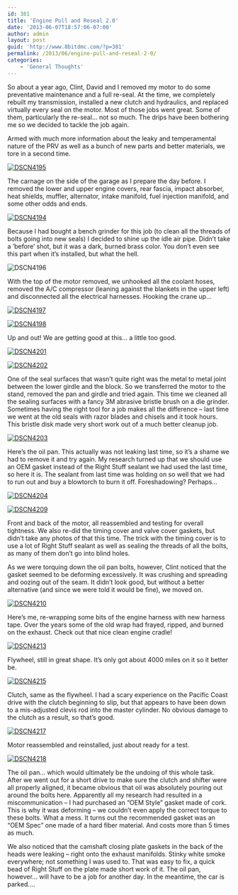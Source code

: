 ```yaml
---
id: 381
title: 'Engine Pull and Reseal 2.0'
date: '2013-06-07T18:57:06-07:00'
author: admin
layout: post
guid: 'http://www.8bitdmc.com/?p=381'
permalink: /2013/06/engine-pull-and-reseal-2-0/
categories:
    - 'General Thoughts'
---
```


So about a year ago, Clint, David and I removed my motor to do some preventative maintenance and a full re-seal. At the time, we completely rebuilt my transmission, installed a new clutch and hydraulics, and replaced virtually every seal on the motor. Most of those jobs went great. Some of them, particularly the re-seal… not so much. The drips have been bothering me so we decided to tackle the job again.

Armed with much more information about the leaky and temperamental nature of the PRV as well as a bunch of new parts and better materials, we tore in a second time.

[![DSCN4195](_site/8bitdmc/assets/images/2013/06/DSCN4195-300x224.jpg)](_site/8bitdmc/assets/images/2013/06/DSCN4195.jpg)

The carnage on the side of the garage as I prepare the day before. I removed the lower and upper engine covers, rear fascia, impact absorber, heat shields, muffler, alternator, intake manifold, fuel injection manifold, and some other odds and ends.

[![DSCN4194](_site/8bitdmc/assets/images/2013/06/DSCN4194-300x224.jpg)](_site/8bitdmc/assets/images/2013/06/DSCN4194.jpg)

Because I had bought a bench grinder for this job (to clean all the threads of bolts going into new seals) I decided to shine up the idle air pipe. Didn’t take a ‘before’ shot, but it was a dark, burned brass color. You don’t even see this part when it’s installed, but what the hell.

![DSCN4196](_site/8bitdmc/assets/images/2013/06/DSCN4196-300x224.jpg)

With the top of the motor removed, we unhooked all the coolant hoses, removed the A/C compressor (leaning against the blankets in the upper left) and disconnected all the electrical harnesses. Hooking the crane up…

[![DSCN4197](_site/8bitdmc/assets/images/2013/06/DSCN4197-300x224.jpg)](_site/8bitdmc/assets/images/2013/06/DSCN4197.jpg)

[![DSCN4198](_site/8bitdmc/assets/images/2013/06/DSCN4198-300x224.jpg)](_site/8bitdmc/assets/images/2013/06/DSCN4198.jpg)

Up and out! We are getting good at this… a little too good.

[![DSCN4201](_site/8bitdmc/assets/images/2013/06/DSCN4201-300x224.jpg)](_site/8bitdmc/assets/images/2013/06/DSCN4201.jpg)

[![DSCN4202](_site/8bitdmc/assets/images/2013/06/DSCN4202-300x224.jpg)](_site/8bitdmc/assets/images/2013/06/DSCN4202.jpg)

One of the seal surfaces that wasn’t quite right was the metal to metal joint between the lower girdle and the block. So we transferred the motor to the stand, removed the pan and girdle and tried again. This time we cleaned all the sealing surfaces with a fancy 3M abrasive bristle brush on a die grinder. Sometimes having the right tool for a job makes all the difference – last time we went at the old seals with razor blades and chisels and it took hours. This bristle disk made very short work out of a much better cleanup job.

[![DSCN4203](_site/8bitdmc/assets/images/2013/06/DSCN4203-300x224.jpg)](_site/8bitdmc/assets/images/2013/06/DSCN4203.jpg)

Here’s the oil pan. This actually was not leaking last time, so it’s a shame we had to remove it and try again. My research turned up that we should use an OEM gasket instead of the Right Stuff sealant we had used the last time, so here it is. The sealant from last time was holding on so well that we had to run out and buy a blowtorch to burn it off. Foreshadowing? Perhaps…

[![DSCN4204](_site/8bitdmc/assets/images/2013/06/DSCN4204-300x224.jpg)](_site/8bitdmc/assets/images/2013/06/DSCN4204.jpg)

[![DSCN4209](_site/8bitdmc/assets/images/2013/06/DSCN4209-300x224.jpg)](_site/8bitdmc/assets/images/2013/06/DSCN4209.jpg)

Front and back of the motor, all reassembled and testing for overall tightness. We also re-did the timing cover and valve cover gaskets, but didn’t take any photos of that this time. The trick with the timing cover is to use a lot of Right Stuff sealant as well as sealing the threads of all the bolts, as many of them don’t go into blind holes.

As we were torquing down the oil pan bolts, however, Clint noticed that the gasket seemed to be deforming excessively. It was crushing and spreading and oozing out of the seam. It didn’t look good, but without a better alternative (and since we were told it would be fine), we moved on.

[![DSCN4210](_site/8bitdmc/assets/images/2013/06/DSCN4210-300x224.jpg)](_site/8bitdmc/assets/images/2013/06/DSCN4210.jpg)

Here’s me, re-wrapping some bits of the engine harness with new harness tape. Over the years some of the old wrap had frayed, ripped, and burned on the exhaust. Check out that nice clean engine cradle!

[![DSCN4213](_site/8bitdmc/assets/images/2013/06/DSCN4213-300x224.jpg)](_site/8bitdmc/assets/images/2013/06/DSCN4213.jpg)

Flywheel, still in great shape. It’s only got about 4000 miles on it so it better be.

[![DSCN4215](_site/8bitdmc/assets/images/2013/06/DSCN4215-300x224.jpg)](_site/8bitdmc/assets/images/2013/06/DSCN4215.jpg)

Clutch, same as the flywheel. I had a scary experience on the Pacific Coast drive with the clutch beginning to slip, but that appears to have been down to a mis-adjusted clevis rod into the master cylinder. No obvious damage to the clutch as a result, so that’s good.

[![DSCN4217](_site/8bitdmc/assets/images/2013/06/DSCN4217-300x224.jpg)](_site/8bitdmc/assets/images/2013/06/DSCN4217.jpg)

Motor reassembled and reinstalled, just about ready for a test.

[![DSCN4218](_site/8bitdmc/assets/images/2013/06/DSCN4218-300x224.jpg)](_site/8bitdmc/assets/images/2013/06/DSCN4218.jpg)

The oil pan… which would ultimately be the undoing of this whole task. After we went out for a short drive to make sure the clutch and shifter were all properly aligned, it became obvious that oil was absolutely pouring out around the bolts here. Apparently all my research had resulted in a miscommunication – I had purchased an “OEM Style” gasket made of cork. This is why it was deforming – we couldn’t even apply the correct torque to these bolts. What a mess. It turns out the recommended gasket was an “OEM Spec” one made of a hard fiber material. And costs more than 5 times as much.

We also noticed that the camshaft closing plate gaskets in the back of the heads were leaking – right onto the exhaust manifolds. Stinky white smoke everywhere; not something I was used to. That was easy to fix, a quick bead of Right Stuff on the plate made short work of it. The oil pan, however… will have to be a job for another day. In the meantime, the car is parked….